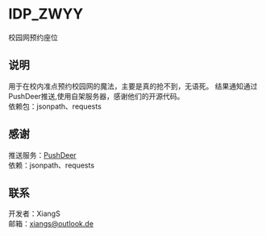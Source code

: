 # IDP_ZWYY
校园网预约座位

## 说明
用于在校内准点预约校园网的魔法，主要是真的抢不到，无语死。
结果通知通过PushDeer推送,使用自架服务器，感谢他们的开源代码。   
依赖包：jsonpath、requests


## 感谢
推送服务：[PushDeer](https://github.com/easychen/pushdeer)   
依赖：jsonpath、requests

## 联系
开发者：XiangS   
邮箱：xiangs@outlook.de 
